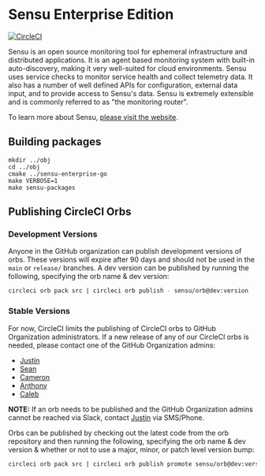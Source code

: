 # Sensu Enterprise Edition

[![CircleCI](https://circleci.com/gh/sensu/sensu-enterprise-go.svg?style=svg&circle-token=7dc7a54efd6715ffc74bfc0371b0191a4a05f244)](https://circleci.com/gh/sensu/sensu-enterprise-go)

Sensu is an open source monitoring tool for ephemeral infrastructure
and distributed applications. It is an agent based monitoring system
with built-in auto-discovery, making it very well-suited for cloud
environments. Sensu uses service checks to monitor service health and
collect telemetry data. It also has a number of well defined APIs for
configuration, external data input, and to provide access to Sensu's
data. Sensu is extremely extensible and is commonly referred to as
"the monitoring router".

To learn more about Sensu, [please visit the website](https://sensu.io/).

## Building packages

```
mkdir ../obj
cd ../obj
cmake ../sensu-enterprise-go
make VERBOSE=1
make sensu-packages
```

## Publishing CircleCI Orbs

### Development Versions

Anyone in the GitHub organization can publish development versions of orbs.
These versions will expire after 90 days and should not be used in the `main` or
`release/` branches. A dev version can be published by running the following,
specifying the orb name & dev version:

``` sh
circleci orb pack src | circleci orb publish - sensu/orb@dev:version
```

### Stable Versions

For now, CircleCI limits the publishing of CircleCI orbs to GitHub Organization
administrators. If a new release of any of our CircleCI orbs is needed, please
contact one of the GitHub Organization admins:
* [Justin][justin-slack]
* [Sean][sean-slack]
* [Cameron][cameron-slack]
* [Anthony][anthony-slack]
* [Caleb][caleb-slack]

**NOTE:** If an orb needs to be published and the GitHub Organization admins
cannot be reached via Slack, contact [Justin][justin-slack] via SMS/Phone.

Orbs can be published by checking out the latest code from the orb repository
and then running the following, specifying the orb name & dev version & whether
or not to use a major, minor, or patch level version bump:

``` sh
circleci orb pack src | circleci orb publish promote sensu/orb@dev:version bump-type
```

[justin-slack]: https://sensu.slack.com/team/U053FL3SK
[sean-slack]: https://sensu.slack.com/team/U051E44V1
[cameron-slack]: https://sensu.slack.com/team/U0562RSF2
[anthony-slack]: https://sensu.slack.com/team/U054A5JD7
[caleb-slack]: https://sensu.slack.com/team/U02L65BU5

